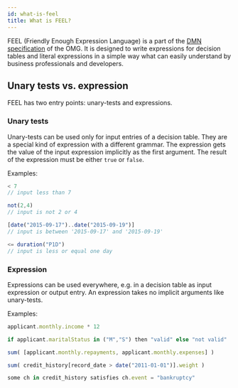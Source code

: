 ```yaml
---
id: what-is-feel
title: What is FEEL?
---
```


FEEL (Friendly Enough Expression Language) is a part of the [DMN specification](http://www.omg.org/spec/DMN/) of the OMG. It is designed to write expressions for decision tables and literal expressions in a simple way what can easily understand by business professionals and developers.

## Unary tests vs. expression

FEEL has two entry points: unary-tests and expressions.

### Unary tests

Unary-tests can be used only for input entries of a decision table. They are a special kind of expression with a different grammar. The expression gets the value of the input expression implicitly as the first argument. The result of the expression must be either `true` or `false`.

Examples:

```js
< 7
// input less than 7

not(2,4)
// input is not 2 or 4

[date("2015-09-17")..date("2015-09-19")]
// input is between '2015-09-17' and '2015-09-19'

<= duration("P1D")
// input is less or equal one day
```

### Expression

Expressions can be used everywhere, e.g. in a decision table as input expression or output entry. An expression takes no implicit arguments like unary-tests.

Examples:

```js
applicant.monthly.income * 12

if applicant.maritalStatus in ("M","S") then "valid" else "not valid"

sum( [applicant.monthly.repayments, applicant.monthly.expenses] )

sum( credit_history[record_date > date("2011-01-01")].weight )

some ch in credit_history satisfies ch.event = "bankruptcy"
```
